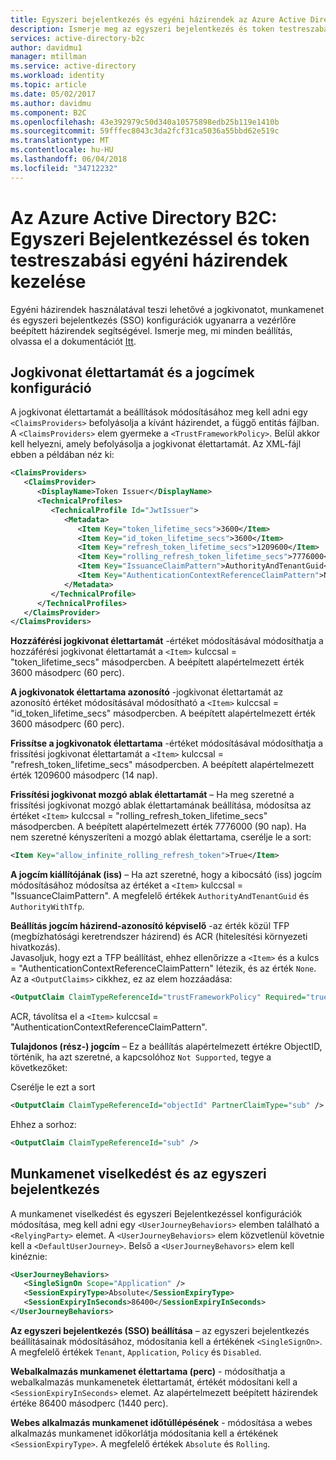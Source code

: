 ```yaml
---
title: Egyszeri bejelentkezés és egyéni házirendek az Azure Active Directory B2C token testreszabási kezelése |} Microsoft Docs
description: Ismerje meg az egyszeri bejelentkezés és token testreszabási egyéni házirendek kezelése.
services: active-directory-b2c
author: davidmu1
manager: mtillman
ms.service: active-directory
ms.workload: identity
ms.topic: article
ms.date: 05/02/2017
ms.author: davidmu
ms.component: B2C
ms.openlocfilehash: 43e392979c50d340a10575898edb25b119e1410b
ms.sourcegitcommit: 59fffec8043c3da2fcf31ca5036a55bbd62e519c
ms.translationtype: MT
ms.contentlocale: hu-HU
ms.lasthandoff: 06/04/2018
ms.locfileid: "34712232"
---
```

# <a name="azure-active-directory-b2c-manage-sso-and-token-customization-with-custom-policies"></a>Az Azure Active Directory B2C: Egyszeri Bejelentkezéssel és token testreszabási egyéni házirendek kezelése
Egyéni házirendek használatával teszi lehetővé a jogkivonatot, munkamenet és egyszeri bejelentkezés (SSO) konfigurációk ugyanarra a vezérlőre beépített házirendek segítségével.  Ismerje meg, mi minden beállítás, olvassa el a dokumentációt [Itt](#active-directory-b2c-token-session-sso).

## <a name="token-lifetimes-and-claims-configuration"></a>Jogkivonat élettartamát és a jogcímek konfiguráció
A jogkivonat élettartamát a beállítások módosításához meg kell adni egy `<ClaimsProviders>` befolyásolja a kívánt házirendet, a függő entitás fájlban.  A `<ClaimsProviders>` elem gyermeke a `<TrustFrameworkPolicy>`.  Belül akkor kell helyezni, amely befolyásolja a jogkivonat élettartamát.  Az XML-fájl ebben a példában néz ki:

```XML
<ClaimsProviders>
   <ClaimsProvider>
      <DisplayName>Token Issuer</DisplayName>
      <TechnicalProfiles>
         <TechnicalProfile Id="JwtIssuer">
            <Metadata>
               <Item Key="token_lifetime_secs">3600</Item>
               <Item Key="id_token_lifetime_secs">3600</Item>
               <Item Key="refresh_token_lifetime_secs">1209600</Item>
               <Item Key="rolling_refresh_token_lifetime_secs">7776000</Item>
               <Item Key="IssuanceClaimPattern">AuthorityAndTenantGuid</Item>
               <Item Key="AuthenticationContextReferenceClaimPattern">None</Item>
            </Metadata>
         </TechnicalProfile>
      </TechnicalProfiles>
   </ClaimsProvider>
</ClaimsProviders>
```

**Hozzáférési jogkivonat élettartamát** -értéket módosításával módosíthatja a hozzáférési jogkivonat élettartamát a `<Item>` kulccsal = "token_lifetime_secs" másodpercben.  A beépített alapértelmezett érték 3600 másodperc (60 perc).

**A jogkivonatok élettartama azonosító** -jogkivonat élettartamát az azonosító értéket módosításával módosítható a `<Item>` kulccsal = "id_token_lifetime_secs" másodpercben.  A beépített alapértelmezett érték 3600 másodperc (60 perc).

**Frissítse a jogkivonatok élettartama** -értéket módosításával módosíthatja a frissítési jogkivonat élettartamát a `<Item>` kulccsal = "refresh_token_lifetime_secs" másodpercben.  A beépített alapértelmezett érték 1209600 másodperc (14 nap).

**Frissítési jogkivonat mozgó ablak élettartamát** – Ha meg szeretné a frissítési jogkivonat mozgó ablak élettartamának beállítása, módosítsa az értéket `<Item>` kulccsal = "rolling_refresh_token_lifetime_secs" másodpercben.  A beépített alapértelmezett érték 7776000 (90 nap).  Ha nem szeretné kényszeríteni a mozgó ablak élettartama, cserélje le a sort:
```XML
<Item Key="allow_infinite_rolling_refresh_token">True</Item>
```

**A jogcím kiállítójának (iss)** – Ha azt szeretné, hogy a kibocsátó (iss) jogcím módosításához módosítsa az értéket a `<Item>` kulccsal = "IssuanceClaimPattern".  A megfelelő értékek `AuthorityAndTenantGuid` és `AuthorityWithTfp`.

**Beállítás jogcím házirend-azonosító képviselő** -az érték közül TFP (megbízhatósági keretrendszer házirend) és ACR (hitelesítési környezeti hivatkozás).  
Javasoljuk, hogy ezt a TFP beállítást, ehhez ellenőrizze a `<Item>` és a kulcs = "AuthenticationContextReferenceClaimPattern" létezik, és az érték `None`.
Az a `<OutputClaims>` cikkhez, ez az elem hozzáadása:
```XML
<OutputClaim ClaimTypeReferenceId="trustFrameworkPolicy" Required="true" DefaultValue="{policy}" />
```
ACR, távolítsa el a `<Item>` kulccsal = "AuthenticationContextReferenceClaimPattern".

**Tulajdonos (rész-) jogcím** – Ez a beállítás alapértelmezett értékre ObjectID, történik, ha azt szeretné, a kapcsolóhoz `Not Supported`, tegye a következőket:

Cserélje le ezt a sort 
```XML
<OutputClaim ClaimTypeReferenceId="objectId" PartnerClaimType="sub" />
```
Ehhez a sorhoz:
```XML
<OutputClaim ClaimTypeReferenceId="sub" />
```

## <a name="session-behavior-and-sso"></a>Munkamenet viselkedést és az egyszeri bejelentkezés

A munkamenet viselkedést és egyszeri Bejelentkezéssel konfigurációk módosítása, meg kell adni egy `<UserJourneyBehaviors>` elemben található a `<RelyingParty>` elemet.  A `<UserJourneyBehaviors>` elem közvetlenül követnie kell a `<DefaultUserJourney>`.  Belső a `<UserJourneyBehavors>` elem kell kinéznie:

```XML
<UserJourneyBehaviors>
   <SingleSignOn Scope="Application" />
   <SessionExpiryType>Absolute</SessionExpiryType>
   <SessionExpiryInSeconds>86400</SessionExpiryInSeconds>
</UserJourneyBehaviors>
```
**Az egyszeri bejelentkezés (SSO) beállítása** – az egyszeri bejelentkezés beállításainak módosításához, módosítania kell a értékének `<SingleSignOn>`.  A megfelelő értékek `Tenant`, `Application`, `Policy` és `Disabled`. 

**Webalkalmazás munkamenet élettartama (perc)** - módosíthatja a webalkalmazás munkamenetek élettartamát, értékét módosítani kell a `<SessionExpiryInSeconds>` elemet.  Az alapértelmezett beépített házirendek értéke 86400 másodperc (1440 perc).

**Webes alkalmazás munkamenet időtúllépésének** - módosítása a webes alkalmazás munkamenet időkorlátja módosítania kell a értékének `<SessionExpiryType>`.  A megfelelő értékek `Absolute` és `Rolling`.
